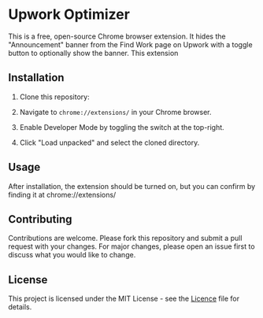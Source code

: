 # Upwork Optimizer

This is a free, open-source Chrome browser extension. It hides the "Announcement" banner from the Find Work page on Upwork with a toggle button to optionally show the banner. This extension

## Installation

1. Clone this repository:

2. Navigate to `chrome://extensions/` in your Chrome browser.

3. Enable Developer Mode by toggling the switch at the top-right.

4. Click "Load unpacked" and select the cloned directory.

## Usage

After installation, the extension should be turned on, but you can confirm by finding it at chrome://extensions/

## Contributing

Contributions are welcome. Please fork this repository and submit a pull request with your changes. For major changes, please open an issue first to discuss what you would like to change.

## License

This project is licensed under the MIT License - see the [Licence](LICENCE) file for details.
